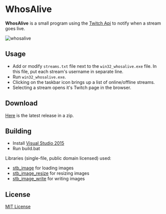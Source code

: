 # WhosAlive
**WhosAlive** is a small program using the [Twitch Api](https://dev.twitch.tv/docs/) to notify when a stream goes live.

![whosalive](https://user-images.githubusercontent.com/18427317/27762026-1833f18a-5e69-11e7-85ff-b3b0f63b9f77.png)

## Usage
* Add or modify `streams.txt` file next to the `win32_whosalive.exe` file.
  In this file, put each stream's username in separate line.
* Run `win32_whosalive.exe`.
* Clicking on the taskbar icon brings up a list of online/offline streams.
* Selecting a stream opens it's Twitch page in the browser.

## Download
[Here](https://github.com/fadan/whosalive/files/1117076/whosalive.zip) is the latest release in a zip.

## Building
* Install [Visual Studio 2015](https://www.visualstudio.com/vs/older-downloads/)
* Run build.bat

Libraries (single-file, public domain licensed) used:
* [stb_image](https://github.com/nothings/stb/blob/master/stb_image.h) for loading images
* [stb_image_resize](https://github.com/nothings/stb/blob/master/stb_image_resize.h) for resizing images
* [stb_image_write](https://github.com/nothings/stb/blob/master/stb_image_write.h) for writing images

## License
[MIT License](https://opensource.org/licenses/MIT)
